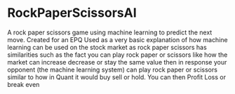 # RockPaperScissorsAI
A rock paper scissors game using machine learning to predict the next move. Created for an EPQ
Used as a very basic explanation of how machine learning can be used on the stock market as rock paper scissors has similarities
such as the fact you can play rock paper or scissors like how the market can increase decrease or stay the same value
then in response your opponent (the machine learning system) can play rock paper or scissors similar to how in Quant it would buy sell or hold.
You can then Profit Loss or break even

